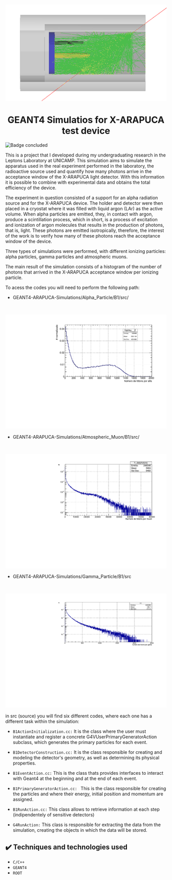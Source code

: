 
<br>
<p align="center">
  <img src="https://github.com/ramosrafaela/GEANT4-ARAPUCA-Simulations/blob/main/figures/muon_2_1.png" />
</p>


<h1 align="center"> GEANT4 Simulatios for X-ARAPUCA test device </h1>

![Badge concluded](http://img.shields.io/static/v1?label=STATUS&message=CONCLUDED&color=GREEN&style=for-the-badge)

This is a project that I developed during my undergraduating research in the Leptons Laboratory at UNICAMP. This simulation aims to simulate the apparatus used in the real experiment performed in the laboratory, the radioactive source used and quantify how many photons arrive in the acceptance window of the X-ARAPUCA light detector. With this information it is possible to combine with experimental data and obtains the total efficiency of the device.

The experiment in question consisted of a support for an alpha radiation source and for the X-ARAPUCA device. The holder and detector were then placed in a cryostat where it was filled with liquid argon (LAr) as the active volume. When alpha particles are emitted, they, in contact with argon, produce a scintillation process, which in short, is a process of excitation and ionization of argon molecules that results in the production of photons, that is, light. These photons are emitted isotropically, therefore, the interest of the work is to verify how many of these photons reach the acceptance window of the device.

Three types of simulations were performed, with different ionizing particles: alpha particles, gamma particles and atmospheric muons.

The main result of the simulation consists of a histogram of the number of photons that arrived in the X-ARAPUCA acceptance window per ionizing particle.

To acess the codes you will need to perform the following path: 

- GEANT4-ARAPUCA-Simulations/Alpha_Particle/B1/src/

<br>
<p align="center">
  <img src="https://github.com/ramosrafaela/GEANT4-ARAPUCA-Simulations/blob/main/figures/simulacao_com_exp_smearing.pdf" />
</p>

- GEANT4-ARAPUCA-Simulations/Atmospheric_Muon/B1/src/

<br>
<p align="center">
  <img src="https://github.com/ramosrafaela/GEANT4-ARAPUCA-Simulations/blob/main/figures/detPhotons_log.pdf" />
</p>

- GEANT4-ARAPUCA-Simulations/Gamma_Particle/B1/src

<br>
<p align="center">
  <img src="https://github.com/ramosrafaela/GEANT4-ARAPUCA-Simulations/blob/main/figures/gamma_5M_log.pdf" />
</p>


in src (source) you will find six different codes, where each one has a different task within the simulation:

- ``B1ActionInitialization.cc:`` It is the class where the user must instantiate and register a concrete G4VUserPrimaryGeneratorAction subclass, which generates the primary particles for each event.
- ``B1DetectorConstruction.cc:`` It is the class responsible for creating and modeling the detector's geometry, as well as determining its physical properties.
- ``B1EventAction.cc:`` This is the class thats provides interfaces to interact with Geant4 at the beginning and at the end of each event.

- ``B1PrimaryGeneratorAction.cc: `` This is the class responsible for creating the particles and where their energy, initial position and momentum are assigned.
 
- ``B1RunAction.cc:`` This class allows to retrieve information at each step (indipendentely of sensitive detectors)
- ``G4RunAction:`` This class is responsible for extracting the data from the simulation, creating the objects in which the data will be stored.

## ✔️ Techniques and technologies used

- ``C/C++``
- ``GEANT4``
- ``ROOT``
